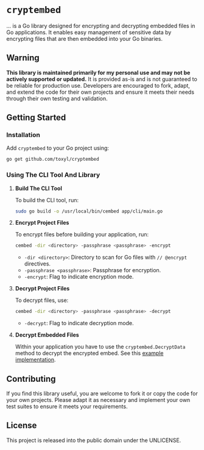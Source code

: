 # `cryptembed`

... is a Go library designed for encrypting and decrypting embedded files in Go applications. It enables easy management of sensitive data by encrypting files that are then embedded into your Go binaries.

## Warning

**This library is maintained primarily for my personal use and may not be actively supported or updated.** It is provided as-is and is not guaranteed to be reliable for production use. Developers are encouraged to fork, adapt, and extend the code for their own projects and ensure it meets their needs through their own testing and validation.

## Getting Started

### Installation

Add `cryptembed` to your Go project using:

```bash
go get github.com/toxyl/cryptembed
```

### Using The CLI Tool And Library
1. **Build The CLI Tool**

   To build the CLI tool, run:

   ```bash
   sudo go build -o /usr/local/bin/cembed app/cli/main.go
   ```

2. **Encrypt Project Files**

   To encrypt files before building your application, run:

   ```bash
   cembed -dir <directory> -passphrase <passphrase> -encrypt
   ```

   - `-dir <directory>`: Directory to scan for Go files with `// @encrypt` directives.
   - `-passphrase <passphrase>`: Passphrase for encryption.
   - `-encrypt`: Flag to indicate encryption mode.

3. **Decrypt Project Files**

   To decrypt files, use:

   ```bash
   cembed -dir <directory> -passphrase <passphrase> -decrypt
   ```

   - `-decrypt`: Flag to indicate decryption mode.

4. **Decrypt Embedded Files**
   
   Within your application you have to use the `cryptembed.DecryptData` method to decrypt the encrypted embed. See this [example implementation](app/example/main.go).

## Contributing

If you find this library useful, you are welcome to fork it or copy the code for your own projects. Please adapt it as necessary and implement your own test suites to ensure it meets your requirements. 


## License

This project is released into the public domain under the UNLICENSE.
